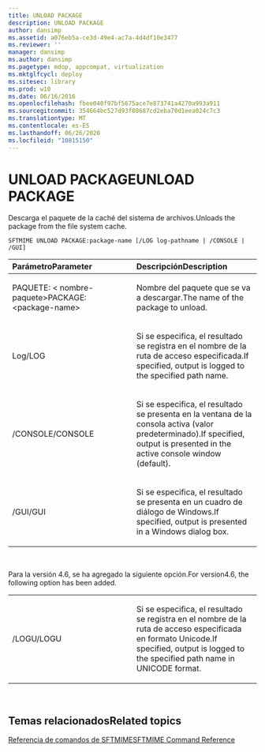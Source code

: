 ```yaml
---
title: UNLOAD PACKAGE
description: UNLOAD PACKAGE
author: dansimp
ms.assetid: a076eb5a-ce3d-49e4-ac7a-4d4df10e3477
ms.reviewer: ''
manager: dansimp
ms.author: dansimp
ms.pagetype: mdop, appcompat, virtualization
ms.mktglfcycl: deploy
ms.sitesec: library
ms.prod: w10
ms.date: 06/16/2016
ms.openlocfilehash: fbee040f97bf5675ace7e873741a4270a993a911
ms.sourcegitcommit: 354664bc527d93f80687cd2eba70d1eea024c7c3
ms.translationtype: MT
ms.contentlocale: es-ES
ms.lasthandoff: 06/26/2020
ms.locfileid: "10815150"
---
```

# <span data-ttu-id="6954c-103">UNLOAD PACKAGE</span><span class="sxs-lookup"><span data-stu-id="6954c-103">UNLOAD PACKAGE</span></span>


<span data-ttu-id="6954c-104">Descarga el paquete de la caché del sistema de archivos.</span><span class="sxs-lookup"><span data-stu-id="6954c-104">Unloads the package from the file system cache.</span></span>

`SFTMIME UNLOAD PACKAGE:package-name [/LOG log-pathname | /CONSOLE | /GUI]`

<table>
<colgroup>
<col width="50%" />
<col width="50%" />
</colgroup>
<thead>
<tr class="header">
<th align="left"><span data-ttu-id="6954c-105">Parámetro</span><span class="sxs-lookup"><span data-stu-id="6954c-105">Parameter</span></span></th>
<th align="left"><span data-ttu-id="6954c-106">Descripción</span><span class="sxs-lookup"><span data-stu-id="6954c-106">Description</span></span></th>
</tr>
</thead>
<tbody>
<tr class="odd">
<td align="left"><p><span data-ttu-id="6954c-107">PAQUETE: &lt; nombre-paquete&gt;</span><span class="sxs-lookup"><span data-stu-id="6954c-107">PACKAGE:&lt;package-name&gt;</span></span></p></td>
<td align="left"><p><span data-ttu-id="6954c-108">Nombre del paquete que se va a descargar.</span><span class="sxs-lookup"><span data-stu-id="6954c-108">The name of the package to unload.</span></span></p></td>
</tr>
<tr class="even">
<td align="left"><p><span data-ttu-id="6954c-109">Log</span><span class="sxs-lookup"><span data-stu-id="6954c-109">/LOG</span></span></p></td>
<td align="left"><p><span data-ttu-id="6954c-110">Si se especifica, el resultado se registra en el nombre de la ruta de acceso especificada.</span><span class="sxs-lookup"><span data-stu-id="6954c-110">If specified, output is logged to the specified path name.</span></span></p></td>
</tr>
<tr class="odd">
<td align="left"><p><span data-ttu-id="6954c-111">/CONSOLE</span><span class="sxs-lookup"><span data-stu-id="6954c-111">/CONSOLE</span></span></p></td>
<td align="left"><p><span data-ttu-id="6954c-112">Si se especifica, el resultado se presenta en la ventana de la consola activa (valor predeterminado).</span><span class="sxs-lookup"><span data-stu-id="6954c-112">If specified, output is presented in the active console window (default).</span></span></p></td>
</tr>
<tr class="even">
<td align="left"><p><span data-ttu-id="6954c-113">/GUI</span><span class="sxs-lookup"><span data-stu-id="6954c-113">/GUI</span></span></p></td>
<td align="left"><p><span data-ttu-id="6954c-114">Si se especifica, el resultado se presenta en un cuadro de diálogo de Windows.</span><span class="sxs-lookup"><span data-stu-id="6954c-114">If specified, output is presented in a Windows dialog box.</span></span></p></td>
</tr>
</tbody>
</table>

 

<span data-ttu-id="6954c-115">Para la versión 4.6, se ha agregado la siguiente opción.</span><span class="sxs-lookup"><span data-stu-id="6954c-115">For version4.6, the following option has been added.</span></span>

<table>
<colgroup>
<col width="50%" />
<col width="50%" />
</colgroup>
<tbody>
<tr class="odd">
<td align="left"><p><span data-ttu-id="6954c-116">/LOGU</span><span class="sxs-lookup"><span data-stu-id="6954c-116">/LOGU</span></span></p></td>
<td align="left"><p><span data-ttu-id="6954c-117">Si se especifica, el resultado se registra en el nombre de la ruta de acceso especificada en formato Unicode.</span><span class="sxs-lookup"><span data-stu-id="6954c-117">If specified, output is logged to the specified path name in UNICODE format.</span></span></p></td>
</tr>
</tbody>
</table>

 

## <span data-ttu-id="6954c-118">Temas relacionados</span><span class="sxs-lookup"><span data-stu-id="6954c-118">Related topics</span></span>


[<span data-ttu-id="6954c-119">Referencia de comandos de SFTMIME</span><span class="sxs-lookup"><span data-stu-id="6954c-119">SFTMIME Command Reference</span></span>](sftmime--command-reference.md)

 

 





